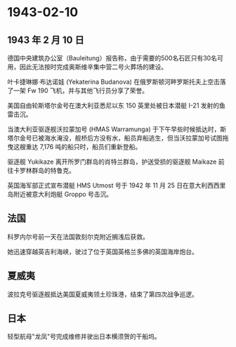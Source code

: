 # 1943-02-10

## 1943 年 2 月 10 日

德国中央建筑办公室（Bauleitung）报告称，由于需要的500名石匠只有30名可用，因此无法按时完成奥斯维辛集中营二号火葬场的建设。

叶卡捷琳娜·布达诺娃 (Yekaterina Budanova)
在俄罗斯顿河畔罗斯托夫上空击落了一架 Fw 190
飞机，并与其他飞行员分享了荣誉。

美国自由轮斯塔尔金号在澳大利亚悉尼以东 150 英里处被日本潜艇 I-21
发射的鱼雷击沉。

当澳大利亚驱逐舰沃拉蒙加号 (HMAS Warramunga)
于下午早些时候抵达时，斯塔尔金号已被海水淹没，舰桥后方没有水，船员弃船逃生，但当沃拉蒙加号试图拖曳这艘重达
7,176 吨的船只时，船员们重新登船。

驱逐舰 Yukikaze 离开所罗门群岛的肖特兰群岛，护送受损的驱逐舰 Maikaze
前往卡罗林群岛的特鲁克。

英国海军部正式宣布潜艇 HMS Utmost 号于 1942 年 11 月 25
日在意大利西西里岛附近被意大利炮艇 Groppo 号击沉。

## 法国

科罗内尔号前一天在法国敦刻尔克附近搁浅后获救。

她迅速穿越英吉利海峡，驶过了位于英国英格兰多佛的英国海岸炮台。

## 夏威夷

波拉克号驱逐舰抵达美国夏威夷领土珍珠港，结束了第四次战争巡逻。

## 日本

轻型航母"龙凤"号完成维修并驶出日本横须贺的干船坞。


